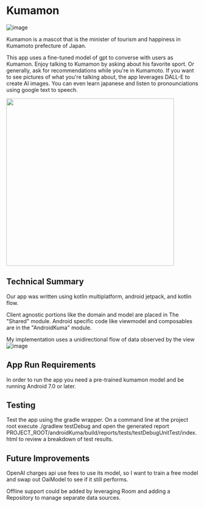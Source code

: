 # Kumamon
![image](https://github.com/user-attachments/assets/17a58819-1388-4cd6-8eeb-5b14706f4386)

Kumamon is a mascot that is the minister of tourism and happiness in Kumamoto prefecture of Japan.  

This app uses a fine-tuned model of gpt to converse with users as Kumamon.  Enjoy talking to Kumamon
by asking about his favorite sport.  Or generally, ask for recommendations while you're in Kumamoto.  If you want to see pictures of what you're talking about, the app leverages DALL-E to create AI images.  You can even learn japanese and
listen to pronounciations using google text to speech.


<img src="https://github.com/user-attachments/assets/16d04d4e-582c-44ae-858d-eb54641e63d1" width="440" />

## Technical Summary
Our app was written using kotlin multiplatform, android jetpack, and kotlin flow.  

Client agnostic portions like the domain and model are placed in The "Shared" module.  Android specific code like
viewmodel and composables are in the "AndroidKuma" module.


My implementation uses a unidirectional flow of data observed by the view
![image](https://github.com/user-attachments/assets/27af9557-4902-4080-89ed-980229ae3d37)

## App Run Requirements
In order to run the app you need a pre-trained kumamon model and be running Android 7.0 or later.

## Testing
Test the app using the gradle wrapper.  On a command line at the project root execute ./gradlew testDebug and open the generated report 
PROJECT_ROOT/androidKuma/build/reports/tests/testDebugUnitTest/index.html to review a breakdown of test results.

## Future Improvements
OpenAI charges api use fees to use its model, so I want to train a free model and swap out OaiModel to see if it still performs.


Offline support could be added by leveraging Room and adding a Repository to manage separate data sources.


